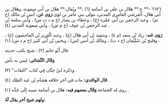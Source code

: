 ٦٦٢٦ -** ع:** هلال بن علي بن أسامة (٦) ،** ويُقال:** هلال بن أَبي ميمونة، وهلال بن أَبي هلال، القرشي العامري المدني، مولى بني عامر بن لؤي.**رَوَى عَن:** أنس بْن مالك (خ تم) ، وعبد الرحمن بن أَبي عَمْرة (خ) ، وعطاء بن يسار (خ م د ت س) ، وأبي سلمة بْن عبد الرحمن بْن عوف (خ م س) ، وأبي ميمونة المدني (٤) .

**رَوَى عَنه:** زياد بْن سعد (م ٤) ، وسَعِيد بْن أَبي هلال (خ) ، وعبد الْعَزِيز بْن الماجشون (خ) ، وفليح بْن سُلَيْمان (خ د ت) ، ومالك بْن أنس (س) ، ويحيى بْن أَبي كثير (خ م د س) (١) .

قال أَبُو حاتم (٢) : شيخ يكتب حديثه.

**وَقَال النَّسَائي:** ليس به بأس.

وذكره ابنُ حِبَّان فِي كتاب "الثقات" (٣) .

**قال الواقدي:** مات في آخر خلافه هشام بْن عَبد المَلِك (٤) .

روى له الجماعة.**وَقَال بعضهم فيه:** هلال بن أسامة نسبه إِلَى جَدِّه (١) .

**ولهم شيخ آخر يقال لَهُ:**